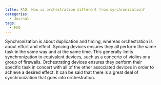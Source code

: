 ```yaml
---
title: FAQ. How is orchestration different from synchronization?
categories:
  - Journal
tags:
  - FAQ
---
```

Synchronization is about duplication and timing, whereas orchestration is about effort and effect. Syncing devices ensures they all perform the same task in the same way and at the same time. This generally limits synchronization to equivalent devices, such as a concerto of violins or a group of firewalls. Orchestrating devices ensures they perform their specific task in concert with all of the other associated devices in order to achieve a desired effect. It can be said that there is a great deal of synchronization that goes into orchestration.
